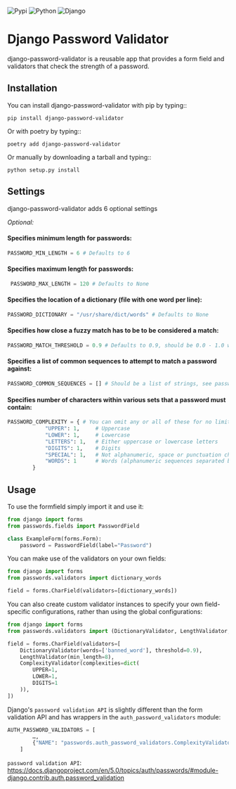 ![Pypi](https://img.shields.io/pypi/v/django-password-validator?style=flat-square) 
![Python](https://img.shields.io/pypi/pyversions/django-password-validator?style=flat-square)
![Django](https://img.shields.io/badge/Django-4.0%7C4.1%7C4.2%7C5.0-green)


# Django Password Validator

django-password-validator is a reusable app that provides a form field and
validators that check the strength of a password.

## Installation

You can install django-password-validator with pip by typing::

    pip install django-password-validator

Or with poetry by typing::

    poetry add django-password-validator

Or manually by downloading a tarball and typing::

    python setup.py install

## Settings

django-password-validator adds 6 optional settings

_Optional:_ 

#### Specifies minimum length for passwords:

```python
PASSWORD_MIN_LENGTH = 6 # Defaults to 6
```

#### Specifies maximum length for passwords:

```python
 PASSWORD_MAX_LENGTH = 120 # Defaults to None
```

#### Specifies the location of a dictionary (file with one word per line):

```python
PASSWORD_DICTIONARY = "/usr/share/dict/words" # Defaults to None
```

#### Specifies how close a fuzzy match has to be to be considered a match:

```python
PASSWORD_MATCH_THRESHOLD = 0.9 # Defaults to 0.9, should be 0.0 - 1.0 where 1.0 means exactly the same.
```

#### Specifies a list of common sequences to attempt to match a password against:

```python
PASSWORD_COMMON_SEQUENCES = [] # Should be a list of strings, see passwords/validators.py for default
```

#### Specifies number of characters within various sets that a password must contain:

```python
PASSWORD_COMPLEXITY = { # You can omit any or all of these for no limit for that particular set
            "UPPER": 1,     # Uppercase
            "LOWER": 1,     # Lowercase
            "LETTERS": 1,   # Either uppercase or lowercase letters
            "DIGITS": 1,    # Digits
            "SPECIAL": 1,   # Not alphanumeric, space or punctuation character
            "WORDS": 1      # Words (alphanumeric sequences separated by a whitespace or punctuation character)
        }
```

## Usage

To use the formfield simply import it and use it:

```python
from django import forms
from passwords.fields import PasswordField

class ExampleForm(forms.Form):
    password = PasswordField(label="Password")
```

You can make use of the validators on your own fields:

```python
from django import forms
from passwords.validators import dictionary_words

field = forms.CharField(validators=[dictionary_words])
```

You can also create custom validator instances to specify your own
field-specific configurations, rather than using the global
configurations:

```python
from django import forms
from passwords.validators import (DictionaryValidator, LengthValidator, ComplexityValidator)

field = forms.CharField(validators=[
    DictionaryValidator(words=['banned_word'], threshold=0.9),
    LengthValidator(min_length=8),
    ComplexityValidator(complexities=dict(
        UPPER=1,
        LOWER=1,
        DIGITS=1
    )),
])
```

Django's `password validation API` is slightly different than the form
validation API and has wrappers in the `auth_password_validators` module:

```python
AUTH_PASSWORD_VALIDATORS = [
        …,
        {"NAME": "passwords.auth_password_validators.ComplexityValidator"}
    ]
```

`password validation API`: https://docs.djangoproject.com/en/5.0/topics/auth/passwords/#module-django.contrib.auth.password_validation
